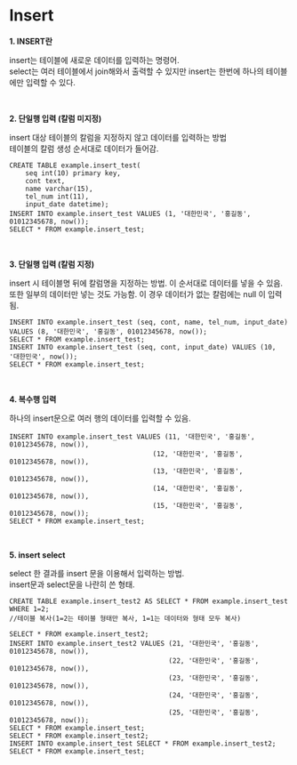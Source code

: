 Insert
=============

__1. INSERT란__  

  insert는 테이블에 새로운 데이터를 입력하는 명령어.  
  select는 여러 테이블에서 join해와서 출력할 수 있지만 insert는 한번에 하나의 테이블에만 입력할 수 있다.  
  
<br/>

__2. 단일행 입력 (칼럼 미지정)__

  insert 대상 테이블의 칼럼을 지정하지 않고 데이터를 입력하는 방법  
  테이블의 칼럼 생성 순서대로 데이터가 들어감.  
  
```
CREATE TABLE example.insert_test(
	seq int(10) primary key,
    cont text,
    name varchar(15),
    tel_num int(11),
    input_date datetime);
INSERT INTO example.insert_test VALUES (1, '대한민국', '홍길동', 01012345678, now());
SELECT * FROM example.insert_test;
```

<br/>

__3. 단일행 입력 (칼럼 지정)__

  insert 시 테이블명 뒤에 칼럼명을 지정하는 방법. 이 순서대로 데이터를 넣을 수 있음.  
  또한 일부의 데이터만 넣는 것도 가능함. 이 경우 데이터가 없는 칼럼에는 null 이 입력됨.  
  
```
INSERT INTO example.insert_test (seq, cont, name, tel_num, input_date) VALUES (8, '대한민국', '홍길동', 01012345678, now());
SELECT * FROM example.insert_test;
INSERT INTO example.insert_test (seq, cont, input_date) VALUES (10, '대한민국', now());
SELECT * FROM example.insert_test;
```

<br/>

__4. 복수행 입력__

  하나의 insert문으로 여러 행의 데이터를 입력할 수 있음.  
  
```
INSERT INTO example.insert_test VALUES (11, '대한민국', '홍길동', 01012345678, now()),
									(12, '대한민국', '홍길동', 01012345678, now()),
                                    (13, '대한민국', '홍길동', 01012345678, now()),
                                    (14, '대한민국', '홍길동', 01012345678, now()),
                                    (15, '대한민국', '홍길동', 01012345678, now());
SELECT * FROM example.insert_test;
```

<br/>

__5. insert select__

  select 한 결과를 insert 문을 이용해서 입력하는 방법.  
  insert문과 select문을 나란히 쓴 형태.  
  
```
CREATE TABLE example.insert_test2 AS SELECT * FROM example.insert_test WHERE 1=2;
//테이블 복사(1=2는 테이블 형태만 복사, 1=1는 데이터와 형태 모두 복사)

SELECT * FROM example.insert_test2;
INSERT INTO example.insert_test2 VALUES (21, '대한민국', '홍길동', 01012345678, now()),
										(22, '대한민국', '홍길동', 01012345678, now()),
                                        (23, '대한민국', '홍길동', 01012345678, now()),
                                        (24, '대한민국', '홍길동', 01012345678, now()),
                                        (25, '대한민국', '홍길동', 01012345678, now());
SELECT * FROM example.insert_test;
SELECT * FROM example.insert_test2;
INSERT INTO example.insert_test SELECT * FROM example.insert_test2;
SELECT * FROM example.insert_test;
```

<br/>
